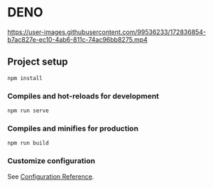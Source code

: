 # DENO



https://user-images.githubusercontent.com/99536233/172836854-b7ac827e-ec10-4ab6-811c-74ac96bb8275.mp4


## Project setup
```
npm install
```

### Compiles and hot-reloads for development
```
npm run serve
```

### Compiles and minifies for production
```
npm run build
```

### Customize configuration
See [Configuration Reference](https://cli.vuejs.org/config/).
